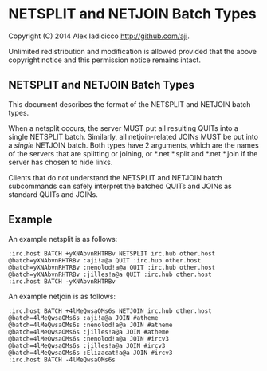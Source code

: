 # NETSPLIT and NETJOIN Batch Types

Copyright (C) 2014 Alex Iadicicco <http://github.com/aji>.

Unlimited redistribution and modification is allowed provided that the
above copyright notice and this permission notice remains intact.

## NETSPLIT and NETJOIN Batch Types

This document describes the format of the NETSPLIT and NETJOIN batch
types.

When a netsplit occurs, the server MUST put all resulting QUITs into
a single NETSPLIT batch. Similarly, all netjoin-related JOINs MUST be
put into a *single* NETJOIN batch. Both types have 2 arguments, which are
the names of the servers that are splitting or joining, or *.net *.split
and *.net *.join if the server has chosen to hide links.

Clients that do not understand the NETSPLIT and NETJOIN batch subcommands
can safely interpret the batched QUITs and JOINs as standard QUITs
and JOINs.

## Example

An example netsplit is as follows:

    :irc.host BATCH +yXNAbvnRHTRBv NETSPLIT irc.hub other.host
    @batch=yXNAbvnRHTRBv :aji!a@a QUIT :irc.hub other.host
    @batch=yXNAbvnRHTRBv :nenolod!a@a QUIT :irc.hub other.host
    @batch=yXNAbvnRHTRBv :jilles!a@a QUIT :irc.hub other.host
    :irc.host BATCH -yXNAbvnRHTRBv

An example netjoin is as follows:

    :irc.host BATCH +4lMeQwsaOMs6s NETJOIN irc.hub other.host
    @batch=4lMeQwsaOMs6s :aji!a@a JOIN #atheme
    @batch=4lMeQwsaOMs6s :nenolod!a@a JOIN #atheme
    @batch=4lMeQwsaOMs6s :jilles!a@a JOIN #atheme
    @batch=4lMeQwsaOMs6s :nenolod!a@a JOIN #ircv3
    @batch=4lMeQwsaOMs6s :jilles!a@a JOIN #ircv3
    @batch=4lMeQwsaOMs6s :Elizacat!a@a JOIN #ircv3
    :irc.host BATCH -4lMeQwsaOMs6s
